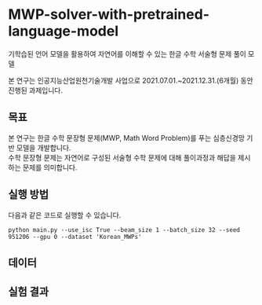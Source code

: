 # MWP-solver-with-pretrained-language-model
기학습된 언어 모델을 활용하여 자연어를 이해할 수 있는 한글 수학 서술형 문제 풀이 모델

본 연구는 인공지능산업원천기술개발 사업으로 2021.07.01.~2021.12.31.(6개월) 동안 진행된 과제입니다.

## 목표
본 연구는 한글 수학 문장형 문제(MWP, Math Word Problem)를 푸는 심층신경망 기반 모델을 개발합니다.  
수학 문장형 문제는 자연어로 구성된 서술형 수학 문제에 대해 풀이과정과 해답을 제시하는 문제를 의미합니다.

## 실행 방법
다음과 같은 코드로 실행할 수 있습니다.
```
python main.py --use_isc True --beam_size 1 --batch_size 32 --seed 951206 --gpu 0 --dataset 'Korean_MWPs'
```

## 데이터

## 실험 결과
